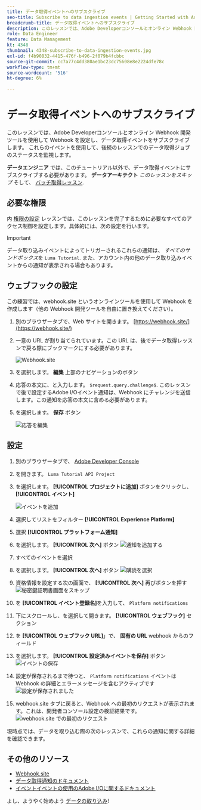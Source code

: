 ```yaml
---
title: データ取得イベントへのサブスクライブ
seo-title: Subscribe to data ingestion events | Getting Started with Adobe Experience Platform for Data Architects and Data Engineers
breadcrumb-title: データ取得イベントへのサブスクライブ
description: このレッスンでは、Adobe Developerコンソールとオンライン Webhook 開発ツールを使用して Webhook を設定し、データ取得イベントをサブスクライブします。 これらのイベントを使用して、後続のレッスンでのデータ取得ジョブのステータスを監視します。
role: Data Engineer
feature: Data Management
kt: 4348
thumbnail: 4348-subscribe-to-data-ingestion-events.jpg
exl-id: f4b90832-4415-476f-b496-2f079b4fcbbc
source-git-commit: cc7a77c4dd380ae1bc23dc75608e8e2224dfe78c
workflow-type: tm+mt
source-wordcount: '516'
ht-degree: 6%

---
```


# データ取得イベントへのサブスクライブ

<!--25min-->

このレッスンでは、Adobe Developerコンソールとオンライン Webhook 開発ツールを使用して Webhook を設定し、データ取得イベントをサブスクライブします。 これらのイベントを使用して、後続のレッスンでのデータ取得ジョブのステータスを監視します。

**データエンジニア** では、このチュートリアル以外で、データ取得イベントにサブスクライブする必要があります。
**データアーキテクト** _このレッスンをスキップ_ そして、 [バッチ取得レッスン](ingest-batch-data.md).

## 必要な権限

内 [権限の設定](configure-permissions.md) レッスンでは、このレッスンを完了するために必要なすべてのアクセス制御を設定します。具体的には、次の設定を行います。

<!--* Developer-role access to the `Luma Tutorial Platform` product profile (for API)
-->

>[!IMPORTANT]
>
> データ取り込みイベントによってトリガーされるこれらの通知は、 _すべてのサンドボックス_&#x200B;を `Luma Tutorial`. また、アカウント内の他のデータ取り込みイベントからの通知が表示される場合もあります。


## ウェブフックの設定

この練習では、webhook.site というオンラインツールを使用して Webhook を作成します（他の Webhook 開発ツールを自由に置き換えてください）。

1. 別のブラウザータブで、Web サイトを開きます。 [https://webhook.site/](https://webhook.site/)
1. 一意の URL が割り当てられています。この URL は、後でデータ取得レッスンで戻る際にブックマークにする必要があります。

   ![Webhook.site](assets/ioevents-webhook-home.png)
1. を選択します。 **編集** 上部のナビゲーションのボタン
1. 応答の本文に、と入力します。 `$request.query.challenge$`. このレッスンで後で設定するAdobe I/Oイベント通知は、Webhook にチャレンジを送信します。この通知を応答の本文に含める必要があります。
1. を選択します。 **保存** ボタン

   ![応答を編集](assets/ioevents-webhook-editResponse.png)

## 設定

1. 別のブラウザータブで、 [Adobe Developer Console](https://console.adobe.io/)
1. を開きます。 `Luma Tutorial API Project`
1. を選択します。 **[!UICONTROL プロジェクトに追加]** ボタンをクリックし、 **[!UICONTROL イベント]**

   ![イベントを追加](assets/ioevents-addEvents.png)
1. 選択してリストをフィルター **[!UICONTROL Experience Platform]**
1. 選択 **[!UICONTROL プラットフォーム通知]**
1. を選択します。 **[!UICONTROL 次へ]** ボタン
   ![通知を追加する](assets/ioevents-addNotifications.png)
1. すべてのイベントを選択
1. を選択します。 **[!UICONTROL 次へ]** ボタン
   ![購読を選択](assets/ioevents-addSubscriptions.png)
1. 資格情報を設定する次の画面で、 **[!UICONTROL 次へ]** 再びボタンを押す
   ![秘密鍵証明書画面をスキップ](assets/ioevents-clickNext.png)
1. を **[!UICONTROL イベント登録名]**&#x200B;を入力して、 `Platform notifications`
1. 下にスクロールし、を選択して開きます。 **[!UICONTROL ウェブフック]** セクション
1. を **[!UICONTROL ウェブフック URL]**」で、 **固有の URL** webhook からのフィールド
1. を選択します。 **[!UICONTROL 設定済みイベントを保存]** ボタン
   ![イベントの保存](assets/ioevents-addWebhook.png)
1. 設定が保存されるまで待つと、 `Platform notifications` イベントは Webhook の詳細とエラーメッセージを含むアクティブです
   ![設定が保存されました](assets/ioevents-webhookConfigured.png)
1. webhook.site タブに戻ると、Webhook への最初のリクエストが表示されます。これは、開発者コンソール設定の検証結果です。
   ![webhook.site での最初のリクエスト](assets/ioevents-webhook-firstRequest.png)

現時点では、データを取り込む際の次のレッスンで、これらの通知に関する詳細を確認できます。

## その他のリソース

* [Webhook.site](https://webhook.site/)
* [データ取得通知のドキュメント](https://experienceleague.adobe.com/docs/experience-platform/ingestion/quality/subscribe-events.html)
* [イベントイベントの使用のAdobe I/Oに関するドキュメント](https://www.adobe.io/apis/experienceplatform/events/docs.html)

よし、ようやく始めよう [データの取り込み](ingest-batch-data.md)!
